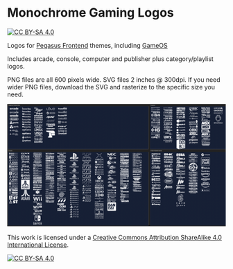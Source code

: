 # Monochrome Gaming Logos

[![CC BY-SA 4.0][cc-by-sa-shield]][cc-by-sa]


Logos for [Pegasus Frontend](https://pegasus-frontend.org/) themes, including [GameOS](https://github.com/PlayingKarrde/gameOS)

Includes arcade, console, computer and publisher plus category/playlist logos.

PNG files are all 600 pixels wide.  SVG files 2 inches @ 300dpi. If you need wider PNG files, download the SVG and rasterize to the specific size you need.

![sample of logos](https://github.com/HVR88/Monochrome-Gaming-Logos/blob/main/monochrome-sample.png)


This work is licensed under a
[Creative Commons Attribution ShareAlike 4.0 International License][cc-by-sa].

[![CC BY-SA 4.0][cc-by-sa-image]][cc-by-sa]

[cc-by-sa]: http://creativecommons.org/licenses/by-sa/4.0/
[cc-by-sa-image]: https://licensebuttons.net/l/by-sa/4.0/88x31.png
[cc-by-sa-shield]: https://img.shields.io/badge/License-CC%20BY--SA%204.0-lightgrey.svg



